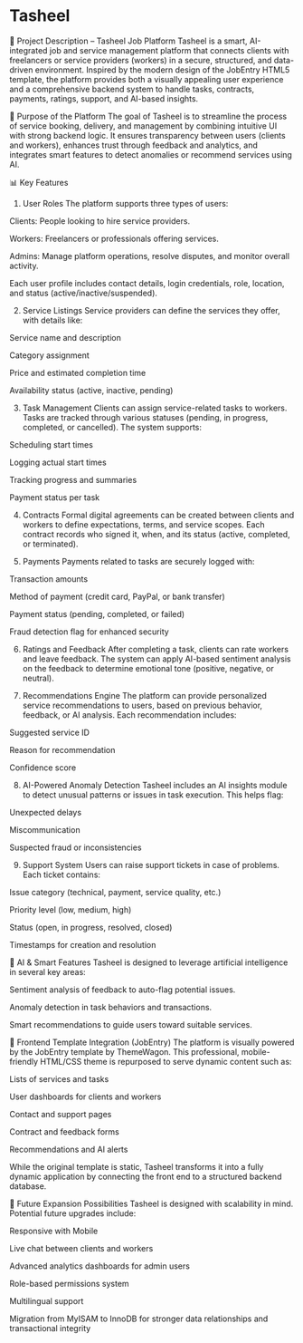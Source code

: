 # Tasheel
🧩 Project Description – Tasheel Job Platform
Tasheel is a smart, AI-integrated job and service management platform that connects clients with freelancers or service providers (workers) in a secure, structured, and data-driven environment. Inspired by the modern design of the JobEntry HTML5 template, the platform provides both a visually appealing user experience and a comprehensive backend system to handle tasks, contracts, payments, ratings, support, and AI-based insights.

🌟 Purpose of the Platform
The goal of Tasheel is to streamline the process of service booking, delivery, and management by combining intuitive UI with strong backend logic. It ensures transparency between users (clients and workers), enhances trust through feedback and analytics, and integrates smart features to detect anomalies or recommend services using AI.

📊 Key Features
1. User Roles
The platform supports three types of users:

Clients: People looking to hire service providers.

Workers: Freelancers or professionals offering services.

Admins: Manage platform operations, resolve disputes, and monitor overall activity.

Each user profile includes contact details, login credentials, role, location, and status (active/inactive/suspended).

2. Service Listings
Service providers can define the services they offer, with details like:

Service name and description

Category assignment

Price and estimated completion time

Availability status (active, inactive, pending)

3. Task Management
Clients can assign service-related tasks to workers. Tasks are tracked through various statuses (pending, in progress, completed, or cancelled). The system supports:

Scheduling start times

Logging actual start times

Tracking progress and summaries

Payment status per task

4. Contracts
Formal digital agreements can be created between clients and workers to define expectations, terms, and service scopes. Each contract records who signed it, when, and its status (active, completed, or terminated).

5. Payments
Payments related to tasks are securely logged with:

Transaction amounts

Method of payment (credit card, PayPal, or bank transfer)

Payment status (pending, completed, or failed)

Fraud detection flag for enhanced security

6. Ratings and Feedback
After completing a task, clients can rate workers and leave feedback. The system can apply AI-based sentiment analysis on the feedback to determine emotional tone (positive, negative, or neutral).

7. Recommendations Engine
The platform can provide personalized service recommendations to users, based on previous behavior, feedback, or AI analysis. Each recommendation includes:

Suggested service ID

Reason for recommendation

Confidence score

8. AI-Powered Anomaly Detection
Tasheel includes an AI insights module to detect unusual patterns or issues in task execution. This helps flag:

Unexpected delays

Miscommunication

Suspected fraud or inconsistencies

9. Support System
Users can raise support tickets in case of problems. Each ticket contains:

Issue category (technical, payment, service quality, etc.)

Priority level (low, medium, high)

Status (open, in progress, resolved, closed)

Timestamps for creation and resolution

🧠 AI & Smart Features
Tasheel is designed to leverage artificial intelligence in several key areas:

Sentiment analysis of feedback to auto-flag potential issues.

Anomaly detection in task behaviors and transactions.

Smart recommendations to guide users toward suitable services.

🎨 Frontend Template Integration (JobEntry)
The platform is visually powered by the JobEntry template by ThemeWagon. This professional, mobile-friendly HTML/CSS theme is repurposed to serve dynamic content such as:

Lists of services and tasks

User dashboards for clients and workers

Contact and support pages

Contract and feedback forms

Recommendations and AI alerts

While the original template is static, Tasheel transforms it into a fully dynamic application by connecting the front end to a structured backend database.

🎯 Future Expansion Possibilities
Tasheel is designed with scalability in mind. Potential future upgrades include:

Responsive with Mobile 

Live chat between clients and workers

Advanced analytics dashboards for admin users

Role-based permissions system

Multilingual support

Migration from MyISAM to InnoDB for stronger data relationships and transactional integrity

